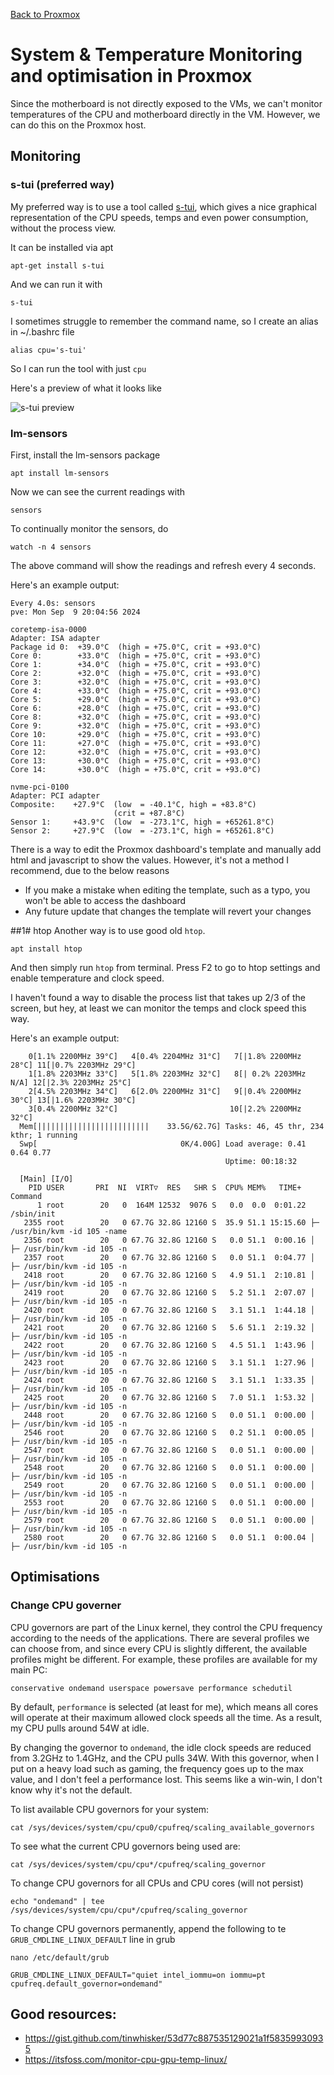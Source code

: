 [Back to Proxmox](README.md)

# System & Temperature Monitoring and optimisation in Proxmox

Since the motherboard is not directly exposed to the VMs, we can't monitor temperatures of the CPU and motherboard directly in the VM.
However, we can do this on the Proxmox host.

## Monitoring

### s-tui (preferred way)
My preferred way is to use a tool called [s-tui](https://github.com/amanusk/s-tui), which gives a nice graphical representation of the CPU speeds, temps and even power consumption, without the process view. 

It can be installed via apt
```
apt-get install s-tui
```
And we can run it with
```
s-tui
```
I sometimes struggle to remember the command name, so I create an alias in ~/.bashrc file
```
alias cpu='s-tui'
```
So I can run the tool with just `cpu`

Here's a preview of what it looks like

![s-tui preview](https://github.com/amanusk/s-tui/blob/master/ScreenShots/s-tui-1.0.gif?raw=true)

### lm-sensors
First, install the lm-sensors package
```
apt install lm-sensors
```

Now we can see the current readings with
```
sensors
```

To continually monitor the sensors, do
```
watch -n 4 sensors
```
The above command will show the readings and refresh every 4 seconds.

Here's an example output:
```
Every 4.0s: sensors                                                pve: Mon Sep  9 20:04:56 2024

coretemp-isa-0000
Adapter: ISA adapter
Package id 0:  +39.0°C  (high = +75.0°C, crit = +93.0°C)
Core 0:        +33.0°C  (high = +75.0°C, crit = +93.0°C)
Core 1:        +34.0°C  (high = +75.0°C, crit = +93.0°C)
Core 2:        +32.0°C  (high = +75.0°C, crit = +93.0°C)
Core 3:        +32.0°C  (high = +75.0°C, crit = +93.0°C)
Core 4:        +33.0°C  (high = +75.0°C, crit = +93.0°C)
Core 5:        +29.0°C  (high = +75.0°C, crit = +93.0°C)
Core 6:        +28.0°C  (high = +75.0°C, crit = +93.0°C)
Core 8:        +32.0°C  (high = +75.0°C, crit = +93.0°C)
Core 9:        +32.0°C  (high = +75.0°C, crit = +93.0°C)
Core 10:       +29.0°C  (high = +75.0°C, crit = +93.0°C)
Core 11:       +27.0°C  (high = +75.0°C, crit = +93.0°C)
Core 12:       +32.0°C  (high = +75.0°C, crit = +93.0°C)
Core 13:       +30.0°C  (high = +75.0°C, crit = +93.0°C)
Core 14:       +30.0°C  (high = +75.0°C, crit = +93.0°C)

nvme-pci-0100
Adapter: PCI adapter
Composite:    +27.9°C  (low  = -40.1°C, high = +83.8°C)
                       (crit = +87.8°C)
Sensor 1:     +43.9°C  (low  = -273.1°C, high = +65261.8°C)
Sensor 2:     +27.9°C  (low  = -273.1°C, high = +65261.8°C)
```

There is a way to edit the Proxmox dashboard's template and manually add html and javascript to show the values. However, it's not a method I recommend, due to the below reasons
- If you make a mistake when editing the template, such as a typo, you won't be able to access the dashboard
- Any future update that changes the template will revert your changes

##1# htop
Another way is to use good old `htop`.
```
apt install htop
```
And then simply run `htop` from terminal. Press F2 to go to htop settings and enable temperature and clock speed.

I haven't found a way to disable the process list that takes up 2/3 of the screen, but hey, at least we can monitor the temps and clock speed this way.

Here's an example output:
```
    0[1.1% 2200MHz 39°C]   4[0.4% 2204MHz 31°C]   7[|1.8% 2200MHz 28°C] 11[|0.7% 2203MHz 29°C]
    1[1.8% 2203MHz 33°C]   5[1.8% 2203MHz 32°C]   8[| 0.2% 2203MHz N/A] 12[|2.3% 2203MHz 25°C]
    2[4.5% 2203MHz 34°C]   6[2.0% 2200MHz 31°C]   9[|0.4% 2200MHz 30°C] 13[|1.6% 2203MHz 30°C]
    3[0.4% 2200MHz 32°C]                         10[|2.2% 2200MHz 32°C]
  Mem[|||||||||||||||||||||||||    33.5G/62.7G] Tasks: 46, 45 thr, 234 kthr; 1 running
  Swp[                                0K/4.00G] Load average: 0.41 0.64 0.77 
                                                Uptime: 00:18:32

  [Main] [I/O]
    PID USER       PRI  NI  VIRT▽  RES   SHR S  CPU% MEM%   TIME+  Command
      1 root        20   0  164M 12532  9076 S   0.0  0.0  0:01.22 /sbin/init
   2355 root        20   0 67.7G 32.8G 12160 S  35.9 51.1 15:15.60 ├─ /usr/bin/kvm -id 105 -name
   2356 root        20   0 67.7G 32.8G 12160 S   0.0 51.1  0:00.16 │  ├─ /usr/bin/kvm -id 105 -n
   2357 root        20   0 67.7G 32.8G 12160 S   0.0 51.1  0:04.77 │  ├─ /usr/bin/kvm -id 105 -n
   2418 root        20   0 67.7G 32.8G 12160 S   4.9 51.1  2:10.81 │  ├─ /usr/bin/kvm -id 105 -n
   2419 root        20   0 67.7G 32.8G 12160 S   5.2 51.1  2:07.07 │  ├─ /usr/bin/kvm -id 105 -n
   2420 root        20   0 67.7G 32.8G 12160 S   3.1 51.1  1:44.18 │  ├─ /usr/bin/kvm -id 105 -n
   2421 root        20   0 67.7G 32.8G 12160 S   5.6 51.1  2:19.32 │  ├─ /usr/bin/kvm -id 105 -n
   2422 root        20   0 67.7G 32.8G 12160 S   4.5 51.1  1:43.96 │  ├─ /usr/bin/kvm -id 105 -n
   2423 root        20   0 67.7G 32.8G 12160 S   3.1 51.1  1:27.96 │  ├─ /usr/bin/kvm -id 105 -n
   2424 root        20   0 67.7G 32.8G 12160 S   3.1 51.1  1:33.35 │  ├─ /usr/bin/kvm -id 105 -n
   2425 root        20   0 67.7G 32.8G 12160 S   7.0 51.1  1:53.32 │  ├─ /usr/bin/kvm -id 105 -n
   2448 root        20   0 67.7G 32.8G 12160 S   0.0 51.1  0:00.00 │  ├─ /usr/bin/kvm -id 105 -n
   2546 root        20   0 67.7G 32.8G 12160 S   0.2 51.1  0:00.05 │  ├─ /usr/bin/kvm -id 105 -n
   2547 root        20   0 67.7G 32.8G 12160 S   0.0 51.1  0:00.00 │  ├─ /usr/bin/kvm -id 105 -n
   2548 root        20   0 67.7G 32.8G 12160 S   0.0 51.1  0:00.00 │  ├─ /usr/bin/kvm -id 105 -n
   2549 root        20   0 67.7G 32.8G 12160 S   0.0 51.1  0:00.00 │  ├─ /usr/bin/kvm -id 105 -n
   2553 root        20   0 67.7G 32.8G 12160 S   0.0 51.1  0:00.00 │  ├─ /usr/bin/kvm -id 105 -n
   2579 root        20   0 67.7G 32.8G 12160 S   0.0 51.1  0:00.00 │  ├─ /usr/bin/kvm -id 105 -n
   2580 root        20   0 67.7G 32.8G 12160 S   0.0 51.1  0:00.04 │  ├─ /usr/bin/kvm -id 105 -n

```

## Optimisations

### Change CPU governer
CPU governors are part of the Linux kernel, they control the CPU frequency according to the needs of the applications. There are several profiles we can choose from, and since every CPU is slightly different, the available profiles might be different. For example, these profiles are available for my main PC:
```
conservative ondemand userspace powersave performance schedutil 
```
By default, `performance` is selected (at least for me), which means all cores will operate at their maximum allowed clock speeds all the time. As a result, my CPU pulls around 54W at idle.

By changing the governor to `ondemand`, the idle clock speeds are reduced from 3.2GHz to 1.4GHz, and the CPU pulls 34W. With this governor, when I put on a heavy load such as gaming, the frequency goes up to the max value, and I don't feel a performance lost. This seems like a win-win, I don't know why it's not the default.

To list available CPU governors for your system:
```
cat /sys/devices/system/cpu/cpu0/cpufreq/scaling_available_governors
```
To see what the current CPU governors being used are:
```
cat /sys/devices/system/cpu/cpu*/cpufreq/scaling_governor
```
To change CPU governors for all CPUs and CPU cores (will not persist)
```
echo "ondemand" | tee /sys/devices/system/cpu/cpu*/cpufreq/scaling_governor
```
To change CPU governors permanently, append the following to te `GRUB_CMDLINE_LINUX_DEFAULT` line in grub
```
nano /etc/default/grub
```
```
GRUB_CMDLINE_LINUX_DEFAULT="quiet intel_iommu=on iommu=pt cpufreq.default_governor=ondemand"
```

## Good resources:
- https://gist.github.com/tinwhisker/53d77c887535129021a1f58359930935
- https://itsfoss.com/monitor-cpu-gpu-temp-linux/
